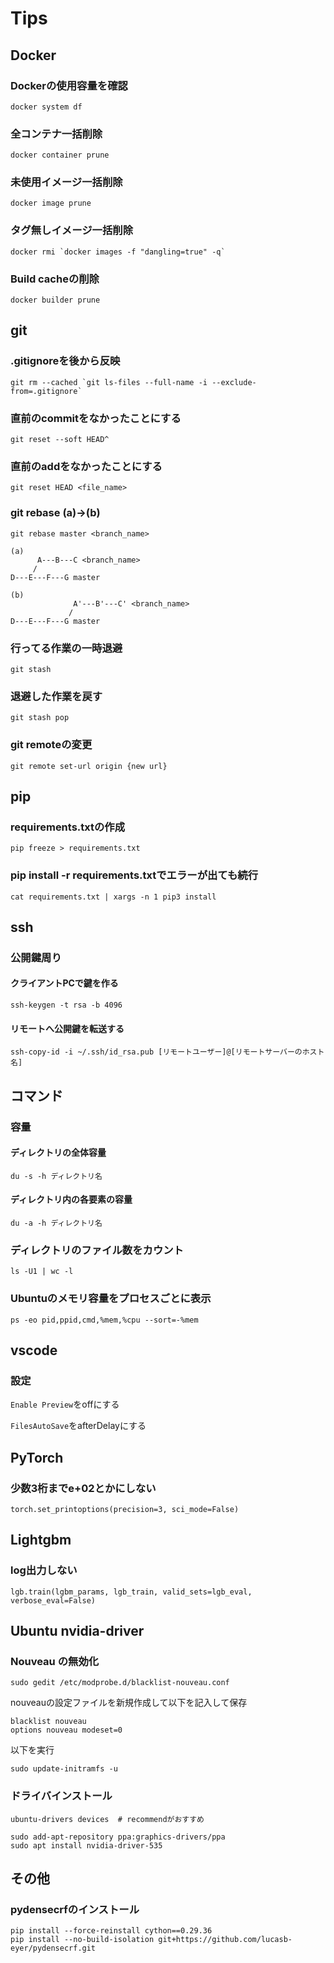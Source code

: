 # Tips

## Docker

### Dockerの使用容量を確認
```
docker system df
```
### 全コンテナ一括削除
```
docker container prune
```
### 未使用イメージ一括削除
```
docker image prune
```
### タグ無しイメージ一括削除
```
docker rmi `docker images -f "dangling=true" -q`
```

### Build cacheの削除
```
docker builder prune
```

## git

### .gitignoreを後から反映
```
git rm --cached `git ls-files --full-name -i --exclude-from=.gitignore`
```
### 直前のcommitをなかったことにする
```
git reset --soft HEAD^
```
### 直前のaddをなかったことにする
```
git reset HEAD <file_name>
```
### git rebase (a)->(b)
```
git rebase master <branch_name>
```
```
(a)
      A---B---C <branch_name>
     /
D---E---F---G master

(b)
              A'---B'---C' <branch_name>
             /
D---E---F---G master
```

### 行ってる作業の一時退避
```
git stash
```

### 退避した作業を戻す
```
git stash pop
```


### git remoteの変更
```
git remote set-url origin {new url}
```

## pip
### requirements.txtの作成
```
pip freeze > requirements.txt
```
### pip install -r requirements.txtでエラーが出ても続行
```
cat requirements.txt | xargs -n 1 pip3 install
```

## ssh
### 公開鍵周り
#### クライアントPCで鍵を作る
```
ssh-keygen -t rsa -b 4096
```

#### リモートへ公開鍵を転送する
```
ssh-copy-id -i ~/.ssh/id_rsa.pub [リモートユーザー]@[リモートサーバーのホスト名]
```

## コマンド

### 容量
#### ディレクトリの全体容量
```
du -s -h ディレクトリ名
```
#### ディレクトリ内の各要素の容量
```
du -a -h ディレクトリ名
```

### ディレクトリのファイル数をカウント
```
ls -U1 | wc -l
```

### Ubuntuのメモリ容量をプロセスごとに表示
```
ps -eo pid,ppid,cmd,%mem,%cpu --sort=-%mem
```

## vscode
### 設定
`Enable Preview`をoffにする

`FilesAutoSave`をafterDelayにする

## PyTorch
### 少数3桁までe+02とかにしない
```
torch.set_printoptions(precision=3, sci_mode=False)
```

## Lightgbm
### log出力しない
```
lgb.train(lgbm_params, lgb_train, valid_sets=lgb_eval, verbose_eval=False)
```

## Ubuntu nvidia-driver

### Nouveau の無効化
```
sudo gedit /etc/modprobe.d/blacklist-nouveau.conf
```

nouveauの設定ファイルを新規作成して以下を記入して保存
```
blacklist nouveau
options nouveau modeset=0
```
以下を実行
```
sudo update-initramfs -u
```
### ドライバインストール 

```
ubuntu-drivers devices  # recommendがおすすめ

sudo add-apt-repository ppa:graphics-drivers/ppa
sudo apt install nvidia-driver-535
```



## その他
### pydensecrfのインストール
```
pip install --force-reinstall cython==0.29.36
pip install --no-build-isolation git+https://github.com/lucasb-eyer/pydensecrf.git
```
